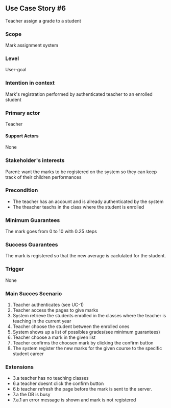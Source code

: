 ## Use Case Story #6

Teacher assign a grade to a student

### Scope

Mark assignment system

### Level

User-goal

### Intention in context

Mark's registration performed by authenticated teacher to an enrolled student

### Primary actor

Teacher

#### Support Actors

None

### Stakeholder's interests

Parent: want the marks to be registered on the system so they can keep track of their children performances

### Precondition

- The teacher has an account and is already authenticated by the system
- The theacher teachs in the class where the student is enrolled

### Minimum Guarantees

The mark goes from 0 to 10 with 0.25 steps

### Success Guarantees

The mark is registered so that the new average is caclulated for the student.

### Trigger

None

### Main Succes Scenario

1. Teacher authenticates (see UC-1)
2. Teacher access the pages to give marks
3. System retrieve the students enrolled in the classes where the teacher is teaching in the current year
4. Teacher choose the student between the enrolled ones
5. System shows up a list of possibles grades(see minimum guarantees)
5. Teacher choose a mark in the given list 
6. Teacher confirms the choosen mark by clicking the confirm button
7. The system register the new marks for the given course to the specific student career

### Extensions

- 3.a teacher has no teaching classes 
- 6.a teacher doesnt click the confirm button 
- 6.b teacher refresh the page before the mark is sent to the server.
- 7.a the DB is busy
- 7.a.1 an error message is shown and mark is not registered



